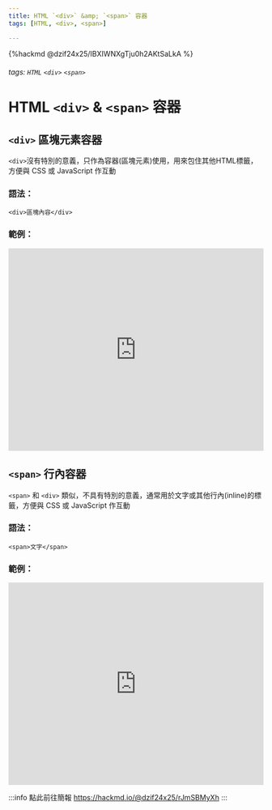 ```yaml
---
title: HTML `<div>` &amp; `<span>` 容器
tags: [HTML, <div>, <span>]

---
```


{%hackmd @dzif24x25/IBXIWNXgTju0h2AKtSaLkA %}

###### tags: `HTML` `<div>` `<span>`

# HTML `<div>` &amp; `<span>` 容器

## `<div>` 區塊元素容器

`<div>`沒有特別的意義，只作為容器(區塊元素)使用，用來包住其他HTML標籤，方便與 CSS 或 JavaScript 作互動

### 語法：

```htmlembedded!
<div>區塊內容</div>	
```

### 範例：

<iframe height="400" style="width: 100%;" scrolling="no" title="Untitled" src="https://codepen.io/alpha34727/embed/MWPmLwq?default-tab=html%2Cresult&editable=true" frameborder="no" loading="lazy" allowtransparency="true" allowfullscreen="true">
  See the Pen <a href="https://codepen.io/alpha34727/pen/MWPmLwq">
  Untitled</a> by Alpha (<a href="https://codepen.io/alpha34727">@alpha34727</a>)
  on <a href="https://codepen.io">CodePen</a>.
</iframe>

## `<span>` 行內容器

`<span>` 和 `<div>` 類似，不具有特別的意義，通常用於文字或其他行內(inline)的標籤，方便與 CSS 或 JavaScript 作互動

### 語法：

```htmlembedded!
<span>文字</span>	
```

### 範例：

<iframe height="400" style="width: 100%;" scrolling="no" title="span" src="https://codepen.io/alpha34727/embed/ZEqKwQm?default-tab=html%2Cresult&editable=true" frameborder="no" loading="lazy" allowtransparency="true" allowfullscreen="true">
  See the Pen <a href="https://codepen.io/alpha34727/pen/ZEqKwQm">
  span</a> by Alpha (<a href="https://codepen.io/alpha34727">@alpha34727</a>)
  on <a href="https://codepen.io">CodePen</a>.
</iframe>

:::info
點此前往簡報 https://hackmd.io/@dzif24x25/rJmSBMyXh
:::